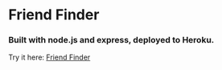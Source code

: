 # Friend Finder

### Built with node.js and express, deployed to Heroku.

Try it here:
[Friend Finder](https://salty-mountain-85392.herokuapp.com/)
